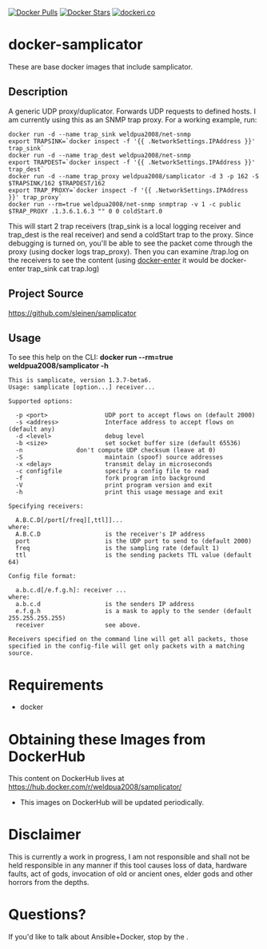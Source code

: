 [![Docker Pulls](https://img.shields.io/docker/pulls/weldpua2008/samplicator.svg)](https://hub.docker.com/r/weldpua2008/samplicator/)
[![Docker Stars](https://img.shields.io/docker/stars/weldpua2008/samplicator.svg)](https://hub.docker.com/r/weldpua2008/samplicator/)
[![dockeri.co](http://dockeri.co/image/weldpua2008/samplicator)](https://hub.docker.com/r/weldpua2008/samplicator/)


docker-samplicator
===================
These are base docker images that include samplicator.  

## Description
A generic UDP proxy/duplicator.  Forwards UDP requests to defined hosts.  I am currently using this as an SNMP trap proxy.  For a working example, run:

    docker run -d --name trap_sink weldpua2008/net-snmp
    export TRAPSINK=`docker inspect -f '{{ .NetworkSettings.IPAddress }}' trap_sink`
    docker run -d --name trap_dest weldpua2008/net-snmp
    export TRAPDEST=`docker inspect -f '{{ .NetworkSettings.IPAddress }}' trap_dest`
    docker run -d --name trap_proxy weldpua2008/samplicator -d 3 -p 162 -S $TRAPSINK/162 $TRAPDEST/162
    export TRAP_PROXY=`docker inspect -f '{{ .NetworkSettings.IPAddress }}' trap_proxy`
    docker run --rm=true weldpua2008/net-snmp snmptrap -v 1 -c public $TRAP_PROXY .1.3.6.1.6.3 "" 0 0 coldStart.0

This will start 2 trap receivers (trap_sink is a local logging receiver and trap_dest is the real receiver) and send a coldStart trap to the proxy.  Since debugging is turned on, you'll be able to see the packet come through the proxy (using docker logs trap_proxy).  Then you can examine /trap.log on the receivers to see the content (using [docker-enter][1] it would be docker-enter trap_sink cat trap.log)

## Project Source
https://github.com/sleinen/samplicator

## Usage
To see this help on the CLI:  **docker run --rm=true weldpua2008/samplicator -h**

    This is samplicate, version 1.3.7-beta6.
    Usage: samplicate [option...] receiver...

    Supported options:

      -p <port>                UDP port to accept flows on (default 2000)
      -s <address>             Interface address to accept flows on (default any)
      -d <level>               debug level
      -b <size>                set socket buffer size (default 65536)
      -n			   don't compute UDP checksum (leave at 0)
      -S                       maintain (spoof) source addresses
      -x <delay>               transmit delay in microseconds
      -c configfile            specify a config file to read
      -f                       fork program into background
      -V                       print program version and exit
      -h                       print this usage message and exit

    Specifying receivers:

      A.B.C.D[/port[/freq][,ttl]]...
    where:
      A.B.C.D                  is the receiver's IP address
      port                     is the UDP port to send to (default 2000)
      freq                     is the sampling rate (default 1)
      ttl                      is the sending packets TTL value (default 64)

    Config file format:

      a.b.c.d[/e.f.g.h]: receiver ...
    where:
      a.b.c.d                  is the senders IP address
      e.f.g.h                  is a mask to apply to the sender (default 255.255.255.255)
      receiver                 see above.

    Receivers specified on the command line will get all packets, those
    specified in the config-file will get only packets with a matching source.


Requirements
=====================================

* docker

Obtaining these Images from DockerHub
=====================================

This content on DockerHub lives at https://hub.docker.com/r/weldpua2008/samplicator/

* This images on DockerHub will be updated periodically.

Disclaimer
=============================

This is currently a work in progress, I am not responsible and shall not
be held responsible in any manner if this tool causes loss of data, hardware
faults, act of gods, invocation of old or ancient ones, elder gods and other
horrors from the depths.

Questions?
==========

If you'd like to talk about Ansible+Docker, stop by the .


  [1]: https://github.com/jpetazzo/nsenter